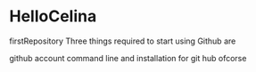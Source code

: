 # HelloCelina
firstRepository
Three things required to start using Github are 

github account
command line and 
installation for git hub ofcorse
